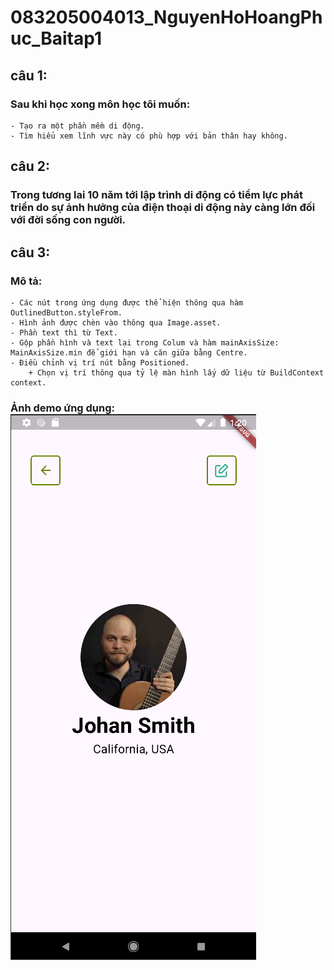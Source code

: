 # 083205004013_NguyenHoHoangPhuc_Baitap1
## câu 1:   
### Sau khi học xong môn học tôi muốn:  
    - Tạo ra một phần mềm di động.  
    - Tìm hiểu xem lĩnh vực này có phù hợp với bản thân hay không.    

## câu 2: 
### Trong tương lai 10 năm tới lập trình di động có tiềm lực phát triển do sự ảnh hưởng của điện thoại di động này càng lớn đối với đời sống con người.  
  
## câu 3:  
### Mô tả:  
    - Các nút trong ứng dụng được thể hiện thông qua hàm OutlinedButton.styleFrom.  
    - Hình ảnh được chèn vào thông qua Image.asset.  
    - Phần text thì từ Text.  
    - Gộp phần hình và text lại trong Colum và hàm mainAxisSize: MainAxisSize.min để giới hạn và căn giữa bằng Centre.  
    - Điều chỉnh vị trí nút bằng Positioned.  
        + Chọn vị trí thông qua tỷ lệ màn hình lấy dữ liệu từ BuildContext context.  
### Ảnh demo ứng dụng: ![ảnh demo](img.png)
